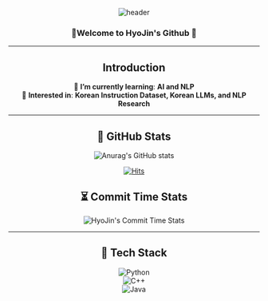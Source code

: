 <div align="center">
  
![header](https://capsule-render.vercel.app/api?type=Venom&color=auto&height=300&section=header&text=HyoJin's%20Github&fontSize=85)

### 🤗Welcome to HyoJin's Github 🤗

---

## Introduction
🔸 **I’m currently learning**: **AI and NLP**  
🔹 **Interested in**: **Korean Instruction Dataset, Korean LLMs, and NLP Research**

---

## 📆 GitHub Stats
![Anurag's GitHub stats](https://github-readme-stats.vercel.app/api?username=HyoJin&show_icons=true&theme=onedark)

[![Hits](https://hits.seeyoufarm.com/api/count/incr/badge.svg?url=https%3A%2F%2Fgithub.com%2FHyoJin112&count_bg=%230058E1&title_bg=%230055A2&icon=&icon_color=%23E7E7E7&title=hits&edge_flat=false)](https://hits.seeyoufarm.com)

## ⏳ Commit Time Stats
![HyoJin's Commit Time Stats](https://github-readme-stats.vercel.app/api/top-langs/?username=HyoJin&langs_count=5&theme=onedark)

---

## 🚀 Tech Stack
![Python](https://img.shields.io/badge/Python-3776AB?style=flat-square&logo=Python&logoColor=white)  
![C++](https://img.shields.io/badge/C%2B%2B-00599C?style=flat-square&logo=C%2B%2B&logoColor=white)  
![Java](https://img.shields.io/badge/Java-007396?style=flat-square&logo=Java&logoColor=white)

</div>
